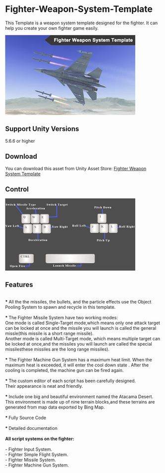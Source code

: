 # Fighter-Weapon-System-Template

This Template is a weapon system template designed for the fighter. It can help you create your own fighter game easily.

![image](https://github.com/swordmaster003/Fighter-Weapon-System-Template/blob/master/Screenshots/Cover.png)

## Support Unity Versions

5.6.6 or higher

## Download

You can download this asset from Unity Asset Store:
[Fighter Weapon System Template](https://assetstore.unity.com/packages/templates/systems/fighter-weapon-system-template-153238?aid=1101l3qJu)

## Control

![image](https://github.com/swordmaster003/Fighter-Weapon-System-Template/blob/master/Screenshots/Control.png)

## Features

<BR>
<STRONG> * </STRONG>
All the the missiles, the bullets, and the particle effects use the Object Pooling System to spawn and recycle in this template.
</BR>

<BR>
<STRONG> * </STRONG>
The Fighter Missile System  have two working modes:
</BR>
One mode is called Single-Target mode,which means only one attack target can be locked at once and the missile you will launch is called the general missle(this missile is a short range missile). 

</BR>
Another mode is called Multi-Target mode, which means multiple target can be locked at once,and the missiles you will launch are called the special missilesthese missiles are the long range missiles).
</BR>

<BR>
<STRONG> * </STRONG>
The Fighter Machine Gun System has a maximum heat limit. When the maximum heat is exceeded, it will enter the cool down state . After the cooling is completed, the machine gun can be fired again.
</BR>

<BR>
<STRONG> * </STRONG>
The custom editor of each script has been carefully designed.
</BR>
Their appearance is neat and friendly.
</BR>

<BR>
<STRONG> * </STRONG>
Include one big and beautiful environment
named the Atacama Desert.
</BR>
This environment is made up of nine terrain blocks,and these terrains are generated from map data exported by Bing Map.
</BR>

<BR>
<STRONG> * </STRONG>
Fully Source Code
</BR>

<BR>
<STRONG> * </STRONG>
Detailed documentation
</BR>

<BR>
<STRONG>
All script systems on the fighter:
</STRONG>
</BR>

<BR>
 - Fighter Input System.
</BR>
 - Fighter Simple Flight System.
</BR>
 - Fighter Missile System.
</BR>
 - Fighter Machine Gun System.
</BR>

